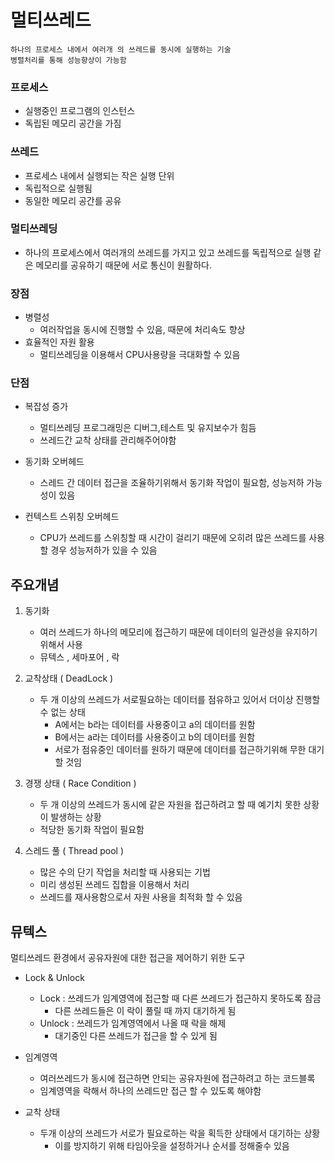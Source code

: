 # 멀티쓰레드
    하나의 프로세스 내에서 여러개 의 쓰레드를 동시에 실행하는 기술
    병렬처리를 통해 성능향상이 가능함

### 프로세스
- 실행중인 프로그램의 인스턴스
- 독립된 메모리 공간을 가짐

### 쓰레드
- 프로세스 내에서 실행되는 작은 실행 단위
- 독립적으로 실행됨
- 동일한 메모리 공간를 공유
### 멀티쓰레딩
- 하나의 프로세스에서 여러개의 쓰레드를 가지고 있고 쓰레드를 독립적으로 실행 같은 메모리를 공유하기 때문에 서로 통신이 원활하다.

### 장점
- 병렬성
    - 여러작업을 동시에 진행할 수 있음, 때문에 처리속도 향상
- 효율적인 자원 활용
    -   멀티쓰레딩을 이용해서 CPU사용량을 극대화할 수 있음

### 단점
- 복잡성 증가
    - 멀티쓰레딩 프로그래밍은 디버그,테스트 및 유지보수가 힘듬
    - 쓰레드간 교착 상태를 관리해주어야함

- 동기화 오버헤드
    - 스레드 간 데이터 접근을 조율하기위해서 동기화 작업이 필요함, 성능저하 가능성이 있음

- 컨텍스트 스위칭 오버헤드
    -  CPU가 쓰레드를 스위칭할 때 시간이 걸리기 때문에 오히려 많은 쓰레드를 사용할 경우 성능저하가 있을 수 있음

## 주요개념
1. 동기화
    - 여러 쓰레드가 하나의 메모리에 접근하기 때문에 데이터의 일관성을 유지하기 위해서 사용
    - 뮤텍스 , 세마포어 , 락
2. 교착상태 ( DeadLock )
    - 두 개 이상의 쓰레드가 서로필요하는 데이터를 점유하고 있어서 더이상 진행할수 없는 상태
        - A에서는 b라는 데이터를 사용중이고 a의 데이터를 원함
        - B에서는 a라는 데이터를 사용중이고 b의 데이터를 원함
        - 서로가 점유중인 데이터를 원하기 때문에 데이터를 접근하기위해 무한 대기 할 것임
    
3. 경쟁 상태 ( Race Condition )
    - 두 개 이상의 쓰레드가 동시에 같은 자원을 접근하려고 할 때 예기치 못한 상황이 발생하는 상황
    - 적당한 동기화 작업이 필요함

4. 스레드 풀 ( Thread pool )
    - 많은 수의 단기 작업을 처리할 때 사용되는 기법
    - 미리 생성된 쓰레드 집합을 이용해서 처리
    - 쓰레드를 재사용함으로서 자원 사용을 최적화 할 수 있음


## 뮤텍스
멀티쓰레드 환경에서 공유자원에 대한 접근을 제어하기 위한 도구

- Lock & Unlock
    - Lock : 쓰레드가 임계영역에 접근할 때 다른 쓰레드가 접근하지 못하도록 잠금
        - 다른 쓰레드들은 이 락이 풀릴 때 까지 대기하게 됨
    - Unlock : 쓰레드가 임계영역에서 나올 때 락을 해제
        - 대기중인 다른 쓰레드가 접근을 할 수 있게 됨

- 임계영역
    - 여러쓰레드가 동시에 접근하면 안되는 공유자원에 접근하려고 하는 코드블록
    - 임계영역을 락해서 하나의 쓰레드만 접근 할 수 있도록 해야함

- 교착 상태
    - 두개 이상의 쓰레드가 서로가 필요로하는 락을 획득한 상태에서 대기하는 상황
        - 이를 방지하기 위해 타임아웃을 설정하거나 순서를 정해줄수 있음